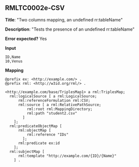 ## RMLTC0002e-CSV

**Title**: "Two columns mapping, an undefined rr:tableName"

**Description**: "Tests the presence of an undefined rr:tableName"

**Error expected?** Yes

**Input**
```
ID,Name
10,Venus

```

**Mapping**
```
@prefix ex: <http://example.com/> .
@prefix rml: <http://w3id.org/rml/> .

<http://example.com/base/TriplesMap1> a rml:TriplesMap;
  rml:logicalSource [ a rml:LogicalSource;
      rml:referenceFormulation rml:CSV;
      rml:source [ a rml:RelativePathSource;
          rml:root rml:MappingDirectory;
          rml:path "student2.csv"
        ]
    ];
  rml:predicateObjectMap [
      rml:objectMap [
          rml:reference "IDs"
        ];
      rml:predicate ex:id
    ];
  rml:subjectMap [
      rml:template "http://example.com/{ID}/{Name}"
    ] .

```

